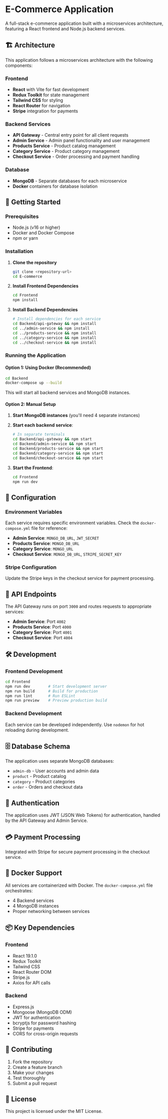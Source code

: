 # E-Commerce Application

A full-stack e-commerce application built with a microservices architecture, featuring a React frontend and Node.js backend services.

## 🏗️ Architecture

This application follows a microservices architecture with the following components:

### Frontend
- **React** with Vite for fast development
- **Redux Toolkit** for state management
- **Tailwind CSS** for styling
- **React Router** for navigation
- **Stripe** integration for payments

### Backend Services
- **API Gateway** - Central entry point for all client requests
- **Admin Service** - Admin panel functionality and user management
- **Products Service** - Product catalog management
- **Category Service** - Product category management
- **Checkout Service** - Order processing and payment handling

### Database
- **MongoDB** - Separate databases for each microservice
- **Docker** containers for database isolation

## 🚀 Getting Started

### Prerequisites
- Node.js (v16 or higher)
- Docker and Docker Compose
- npm or yarn

### Installation

1. **Clone the repository**
   ```bash
   git clone <repository-url>
   cd E-commerce
   ```

2. **Install Frontend Dependencies**
   ```bash
   cd Frontend
   npm install
   ```

3. **Install Backend Dependencies**
   ```bash
   # Install dependencies for each service
   cd Backend/api-gateway && npm install
   cd ../admin-service && npm install
   cd ../products-service && npm install
   cd ../category-service && npm install
   cd ../checkout-service && npm install
   ```

### Running the Application

#### Option 1: Using Docker (Recommended)
```bash
cd Backend
docker-compose up --build
```

This will start all backend services and MongoDB instances.

#### Option 2: Manual Setup
1. **Start MongoDB instances** (you'll need 4 separate instances)
2. **Start each backend service**:
   ```bash
   # In separate terminals
   cd Backend/api-gateway && npm start
   cd Backend/admin-service && npm start
   cd Backend/products-service && npm start
   cd Backend/category-service && npm start
   cd Backend/checkout-service && npm start
   ```

3. **Start the Frontend**:
   ```bash
   cd Frontend
   npm run dev
   ```

## 🔧 Configuration

### Environment Variables
Each service requires specific environment variables. Check the `docker-compose.yml` file for reference:

- **Admin Service**: `MONGO_DB_URL`, `JWT_SECRET`
- **Products Service**: `MONGO_DB_URL`
- **Category Service**: `MONGO_URL`
- **Checkout Service**: `MONGO_DB_URL`, `STRIPE_SECRET_KEY`

### Stripe Configuration
Update the Stripe keys in the checkout service for payment processing.

## 📡 API Endpoints

The API Gateway runs on port `3000` and routes requests to appropriate services:

- **Admin Service**: Port `4002`
- **Products Service**: Port `4000`
- **Category Service**: Port `4001`
- **Checkout Service**: Port `4004`

## 🛠️ Development

### Frontend Development
```bash
cd Frontend
npm run dev        # Start development server
npm run build      # Build for production
npm run lint       # Run ESLint
npm run preview    # Preview production build
```

### Backend Development
Each service can be developed independently. Use `nodemon` for hot reloading during development.

## 🗄️ Database Schema

The application uses separate MongoDB databases:
- `admin-db` - User accounts and admin data
- `product` - Product catalog
- `category` - Product categories
- `order` - Orders and checkout data

## 🔐 Authentication

The application uses JWT (JSON Web Tokens) for authentication, handled by the API Gateway and Admin Service.

## 💳 Payment Processing

Integrated with Stripe for secure payment processing in the checkout service.

## 🐳 Docker Support

All services are containerized with Docker. The `docker-compose.yml` file orchestrates:
- 4 Backend services
- 4 MongoDB instances
- Proper networking between services

## 📦 Key Dependencies

### Frontend
- React 19.1.0
- Redux Toolkit
- Tailwind CSS
- React Router DOM
- Stripe.js
- Axios for API calls

### Backend
- Express.js
- Mongoose (MongoDB ODM)
- JWT for authentication
- bcryptjs for password hashing
- Stripe for payments
- CORS for cross-origin requests

## 🤝 Contributing

1. Fork the repository
2. Create a feature branch
3. Make your changes
4. Test thoroughly
5. Submit a pull request

## 📄 License

This project is licensed under the MIT License.

